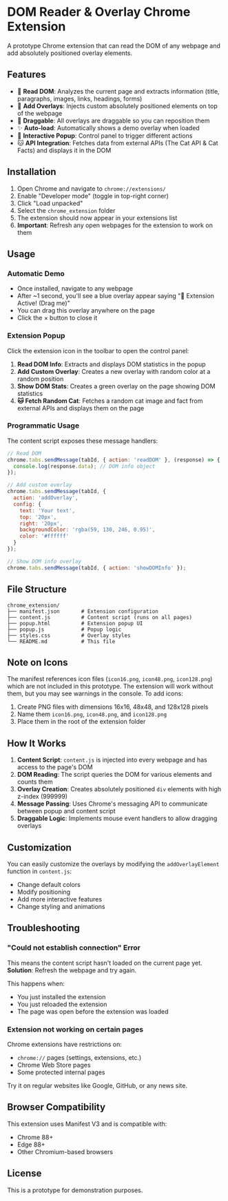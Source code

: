# DOM Reader & Overlay Chrome Extension

A prototype Chrome extension that can read the DOM of any webpage and add absolutely positioned overlay elements.

## Features

- 📖 **Read DOM**: Analyzes the current page and extracts information (title, paragraphs, images, links, headings, forms)
- 🎨 **Add Overlays**: Injects custom absolutely positioned elements on top of the webpage
- 🔄 **Draggable**: All overlays are draggable so you can reposition them
- ✨ **Auto-load**: Automatically shows a demo overlay when loaded
- 💬 **Interactive Popup**: Control panel to trigger different actions
- 🐱 **API Integration**: Fetches data from external APIs (The Cat API & Cat Facts) and displays it in the DOM

## Installation

1. Open Chrome and navigate to `chrome://extensions/`
2. Enable "Developer mode" (toggle in top-right corner)
3. Click "Load unpacked"
4. Select the `chrome_extension` folder
5. The extension should now appear in your extensions list
6. **Important**: Refresh any open webpages for the extension to work on them

## Usage

### Automatic Demo
- Once installed, navigate to any webpage
- After ~1 second, you'll see a blue overlay appear saying "🎉 Extension Active! (Drag me)"
- You can drag this overlay anywhere on the page
- Click the × button to close it

### Extension Popup
Click the extension icon in the toolbar to open the control panel:

1. **Read DOM Info**: Extracts and displays DOM statistics in the popup
2. **Add Custom Overlay**: Creates a new overlay with random color at a random position
3. **Show DOM Stats**: Creates a green overlay on the page showing DOM statistics
4. **🐱 Fetch Random Cat**: Fetches a random cat image and fact from external APIs and displays them on the page

### Programmatic Usage

The content script exposes these message handlers:

```javascript
// Read DOM
chrome.tabs.sendMessage(tabId, { action: 'readDOM' }, (response) => {
  console.log(response.data); // DOM info object
});

// Add custom overlay
chrome.tabs.sendMessage(tabId, { 
  action: 'addOverlay',
  config: {
    text: 'Your text',
    top: '20px',
    right: '20px',
    backgroundColor: 'rgba(59, 130, 246, 0.95)',
    color: '#ffffff'
  }
});

// Show DOM info overlay
chrome.tabs.sendMessage(tabId, { action: 'showDOMInfo' });
```

## File Structure

```
chrome_extension/
├── manifest.json       # Extension configuration
├── content.js          # Content script (runs on all pages)
├── popup.html          # Extension popup UI
├── popup.js            # Popup logic
├── styles.css          # Overlay styles
└── README.md           # This file
```

## Note on Icons

The manifest references icon files (`icon16.png`, `icon48.png`, `icon128.png`) which are not included in this prototype. The extension will work without them, but you may see warnings in the console. To add icons:

1. Create PNG files with dimensions 16x16, 48x48, and 128x128 pixels
2. Name them `icon16.png`, `icon48.png`, and `icon128.png`
3. Place them in the root of the extension folder

## How It Works

1. **Content Script**: `content.js` is injected into every webpage and has access to the page's DOM
2. **DOM Reading**: The script queries the DOM for various elements and counts them
3. **Overlay Creation**: Creates absolutely positioned `div` elements with high z-index (999999)
4. **Message Passing**: Uses Chrome's messaging API to communicate between popup and content script
5. **Draggable Logic**: Implements mouse event handlers to allow dragging overlays

## Customization

You can easily customize the overlays by modifying the `addOverlayElement` function in `content.js`:

- Change default colors
- Modify positioning
- Add more interactive features
- Change styling and animations

## Troubleshooting

### "Could not establish connection" Error
This means the content script hasn't loaded on the current page yet. **Solution**: Refresh the webpage and try again.

This happens when:
- You just installed the extension
- You just reloaded the extension
- The page was open before the extension was loaded

### Extension not working on certain pages
Chrome extensions have restrictions on:
- `chrome://` pages (settings, extensions, etc.)
- Chrome Web Store pages
- Some protected internal pages

Try it on regular websites like Google, GitHub, or any news site.

## Browser Compatibility

This extension uses Manifest V3 and is compatible with:
- Chrome 88+
- Edge 88+
- Other Chromium-based browsers

## License

This is a prototype for demonstration purposes.

